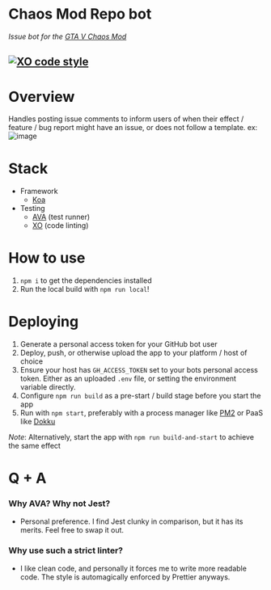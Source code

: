 # Chaos Mod Repo bot
_Issue bot for the [GTA V Chaos Mod](https://github.com/gta-chaos-mod/ChaosModV)_

[![XO code style](https://img.shields.io/badge/code_style-XO-5ed9c7.svg)](https://github.com/xojs/xo)
---

# Overview
Handles posting issue comments to inform users of when their effect / feature / bug report might have an issue, or does not follow a template.
ex:
![image](https://user-images.githubusercontent.com/972446/132110453-fdc76886-927d-4709-9693-967d1b837511.png)


# Stack
- Framework
  - [Koa](https://koajs.com/)
- Testing
  - [AVA](https://github.com/avajs/ava) (test runner)
  - [XO](https://github.com/xojs/xo) (code linting) 

# How to use
1) `npm i` to get the dependencies installed
2) Run the local build with `npm run local`! 

# Deploying
1) Generate a personal access token for your GitHub bot user
2) Deploy, push, or otherwise upload the app to your platform / host of choice
3) Ensure your host has `GH_ACCESS_TOKEN` set to your bots personal access token. Either as an uploaded `.env` file, or setting the environment variable directly.
4) Configure `npm run build` as a pre-start / build stage before you start the app
5) Run with `npm start`, preferably with a process manager like [PM2](https://pm2.keymetrics.io/) or PaaS like [Dokku](https://dokku.com/)


*Note*: Alternatively, start the app with `npm run build-and-start` to achieve the same effect

# Q + A
### Why AVA? Why not Jest?
- Personal preference. I find Jest clunky in comparison, but it has its merits. Feel free to swap it out.
### Why use such a strict linter?
- I like clean code, and personally it forces me to write more readable code. The style is automagically enforced by Prettier anyways.
